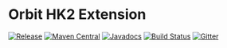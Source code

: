 Orbit HK2 Extension
============
[![Release](https://img.shields.io/github/release/orbit/orbit-hk2.svg)](https://github.com/orbit/orbit-hk2/releases)
[![Maven Central](https://img.shields.io/maven-central/v/cloud.orbit/orbit-hk2.svg)](https://repo1.maven.org/maven2/cloud/orbit/orbit-hk2/)
[![Javadocs](https://img.shields.io/maven-central/v/cloud.orbit/orbit-hk2.svg?label=Javadocs)](http://www.javadoc.io/doc/cloud.orbit/orbit-hk2)
[![Build Status](https://img.shields.io/travis/orbit/orbit-hk2.svg)](https://travis-ci.org/orbit/orbit-hk2)
[![Gitter](https://img.shields.io/badge/style-Join_Chat-ff69b4.svg?style=flat&label=gitter)](https://gitter.im/orbit/orbit?utm_source=badge&utm_medium=badge&utm_campaign=pr-badge)
